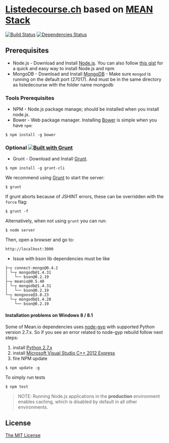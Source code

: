 # [Listedecourse.ch](http://www.listedecourse.ch)  based on  [MEAN Stack](http://mean.io/)

[![Build Status](https://travis-ci.org/Shiftane/listedecourse.svg?branch=master)](https://travis-ci.org/Shiftane/listedecourse)
[![Dependencies Status](https://david-dm.org/Shiftane/listedecourse.svg)](https://david-dm.org/Shiftane/listedecourse)


## Prerequisites
* Node.js - Download and Install [Node.js](http://www.nodejs.org/download/). You can also follow [this gist](https://gist.github.com/isaacs/579814) for a quick and easy way to install Node.js and npm
* MongoDB - Download and Install [MongoDB](http://docs.mongodb.org/manual/installation/) - Make sure `mongod` is running on the default port (27017). And must be in the same directory as listedecourse with the folder name mongodb

### Tools Prerequisites
* NPM - Node.js package manage; should be installed when you install node.js.
* Bower - Web package manager. Installing [Bower](http://bower.io/) is simple when you have `npm`:

```
$ npm install -g bower
```

### Optional [![Built with Grunt](https://cdn.gruntjs.com/builtwith.png)](http://gruntjs.com/)
* Grunt - Download and Install [Grunt](http://gruntjs.com).
```
$ npm install -g grunt-cli
```


  We recommend using [Grunt](https://github.com/gruntjs/grunt-cli) to start the server:

    $ grunt

  If grunt aborts because of JSHINT errors, these can be overridden with the `force` flag:

    $ grunt -f

  Alternatively, when not using `grunt` you can run:

    $ node server

  Then, open a browser and go to:

    http://localhost:3000


* Issue with bson lib
dependencies must be like 
````
├─┬ connect-mongo@0.4.2
│ └─┬ mongodb@1.4.31
│   └── bson@0.2.19 
├─┬ meanio@0.5.40
│ └─┬ mongodb@1.4.31
│   └── bson@0.2.19 
└─┬ mongoose@3.8.23
  └─┬ mongodb@1.4.28
    └── bson@0.2.19 
````

#### Installation problems on Windows 8 / 8.1
Some of Mean.io dependencies uses [node-gyp](https://github.com/TooTallNate/node-gyp) with supported Python version 2.7.x. So if you see an error related to node-gyp rebuild follow next steps:

1. install [Python 2.7.x](https://www.python.org/downloads/)
2. install [Microsoft Visual Studio C++ 2012 Express](http://www.microsoft.com/ru-ru/download/details.aspx?id=34673)
3. fire NPM update
````
$ npm update -g
````


To simply run tests

    $ npm test

> NOTE: Running Node.js applications in the __production__ environment enables caching, which is disabled by default in all other environments.

## License
[The MIT License](http://opensource.org/licenses/MIT)
